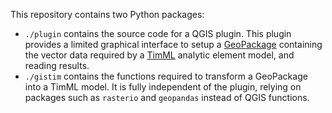This repository contains two Python packages:

* `./plugin` contains the source code for a QGIS plugin. This plugin provides a limited graphical interface to setup a [GeoPackage](https://www.geopackage.org/) containing the vector data required by a [TimML](https://github.com/mbakker7/timml) analytic element model, and reading results.
* `./gistim` contains the functions required to transform a GeoPackage into a TimML model. It is fully independent of the plugin, relying on packages such as `rasterio` and `geopandas` instead of QGIS functions.
